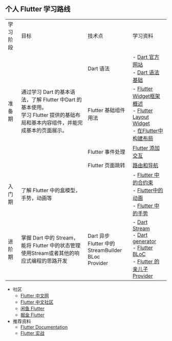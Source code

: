 ## 个人 Flutter 学习路线

<table>
<tr>
    <td>学习阶段</td>
    <td>目标</td>
    <td>技术点</td>
    <td>学习资料</td>
</tr>
<tr>
    <td rowspan="4">准备期</td>
    <td rowspan="4">
        通过学习 Dart 的基本语法，了解 Flutter 中Dart 的基本使用。<br/>
        学习 Flutter 提供的基础布局和基本内容组件，并能完成基本的页面展示。
    </td>
    <td>Dart 语法</td>
    <td>
        - <a href="https://dart.dev/guides/language/language-tour">Dart 官方网站</a><br/>
        - <a href="https://www.jianshu.com/p/81bbd9b6605c">Dart 语法基础</a><br/>
    </td>
</tr>
<tr>
    <td>Flutter 基础组件用法</td>
    <td>
        - <a href="https://flutterchina.club/widgets-intro/">Flutter Widget框架概述</a><br/>
        - <a href="https://flutter.dev/docs/development/ui/widgets/layout">Flutter Layout Widget</a><br/>
        - <a href="https://flutterchina.club/tutorials/layout/">在Flutter中构建布局</a><br/>
    </td>
</tr>
<tr>
    <td>Flutter 事件处理</td>
    <td>
        <a href="https://flutterchina.club/tutorials/interactive/">Flutter 添加交互</a><br/>
    </td>
</tr>
<tr>
    <td>Flutter 页面跳转</td>
    <td>
        <a href="https://flutterchina.club/routing-and-navigation/">路由和导航</a><br/>
    </td>
</tr>

<tr>
    <td>入门期</td>
    <td>了解 Flutter 中的盒模型，手势，动画等</td>
    <td></td>
    <td>
        - <a href="https://flutterchina.club/layout/">Flutter 中的合约束</a><br/>
        - <a href="https://flutterchina.club/animations/">Flutter中的动画</a><br/>
        - <a href="https://flutterchina.club/gestures/">Flutter 中的手势</a><br/>
    </td>
</tr>
<tr>
    <td>进阶期</td>
    <td>掌握 Dart 中的 Stream，能将 Flutter 中的状态管理使用Stream或者其他的响应式编程的思路开发</td>
    <td>
        Dart 异步<br/>
        Flutter 中的 StreamBuilder<br/>
        BLoc<br/>
        Provider<br/>
    </td>
    <td>
        - <a href="https://juejin.im/post/5baa4b90e51d450e6d00f12e">Dart Stream</a><br/>
        - <a href="https://www.kikt.top/posts/flutter/dart/generators/">Dart generator</a><br/>
        - <a href="https://juejin.im/post/5ca396b5518825440563e0f5">Flutter BLoC</a><br/>
        - <a href="https://juejin.im/post/5c6d4b52f265da2dc675b407">Flutter 的亲儿子 Provider</a><br/>
    </td>
</tr>
</table>

* 社区
    * [Flutter 中文网](https://flutterchina.club/)
    * [Flutter 中文社区](https://flutter.cn/#)
    * [闲鱼 Flutter](https://www.yuque.com/xytech/flutter/)
    * [掘金 Flutter](https://juejin.im/tag/Flutter)
* 推荐资料
    * [Flutter Documentation](https://flutter.dev/docs)
    * [Flutter 实战](https://book.flutterchina.club/)
